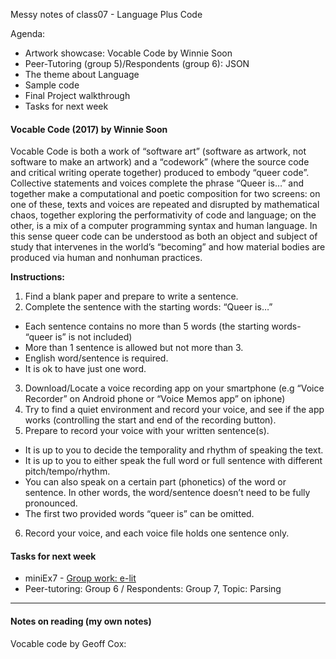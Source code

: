 Messy notes of class07 - Language Plus Code

Agenda:
- Artwork showcase: Vocable Code by Winnie Soon
- Peer-Tutoring (group 5)/Respondents (group 6): JSON
- The theme about Language
- Sample code
- Final Project walkthrough
- Tasks for next week

#### Vocable Code (2017) by Winnie Soon
Vocable Code is both a work of “software art” (software as artwork, not software to make an artwork) and a “codework” (where the source code and critical writing operate together) produced to embody “queer code”. Collective statements and voices complete the phrase “Queer is…” and together make a computational and poetic composition for two screens: on one of these, texts and voices are repeated and disrupted by mathematical chaos, together exploring the performativity of code and language; on the other, is a mix of a computer programming syntax and human language. In this sense queer code can be understood as both an object and subject of study that intervenes in the world’s “becoming” and how material bodies are produced via human and nonhuman practices. 

**Instructions:**
1.	Find a blank paper and prepare to write a sentence.
2.	Complete the sentence with the starting words: “Queer is…”
  - Each sentence contains no more than 5 words (the starting words- “queer is” is not included)
  -	More than 1 sentence is allowed but not more than 3.
  -	English word/sentence is required.
  -	It is ok to have just one word.
3.	Download/Locate a voice recording app on your smartphone (e.g “Voice Recorder” on Android phone or “Voice Memos app” on iphone)
4.	Try to find a quiet environment and record your voice, and see if the app works (controlling the start and end of the recording button).
5.	Prepare to record your voice with your written sentence(s).
  -	It is up to you to decide the temporality and rhythm of speaking the text.
  -	It is up to you to either speak the full word or full sentence with different pitch/tempo/rhythm.
  -	You can also speak on a certain part (phonetics) of the word or sentence. In other words, the word/sentence doesn’t need to be fully pronounced. 
  -	The first two provided words “queer is” can be omitted. 
6.	Record your voice, and each voice file holds one sentence only.



#### Tasks for next week
- miniEx7 - [Group work: e-lit](https://github.com/AUAP/AP2018/blob/master/all_miniex/mini_ex7.md)
- Peer-tutoring: Group 6 / Respondents: Group 7, Topic: Parsing

---
#### Notes on reading (my own notes)
Vocable code by Geoff Cox:
